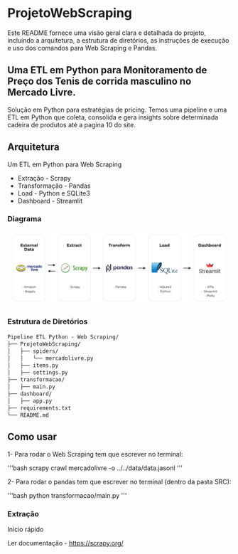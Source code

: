 # ProjetoWebScraping

Este README fornece uma visão geral clara e detalhada do projeto, incluindo a arquitetura, a estrutura de diretórios, as instruções de execução e uso dos comandos para Web Scraping e Pandas.

## Uma ETL em Python para Monitoramento de Preço dos Tenis de corrida masculino no Mercado Livre.

Solução em Python para estratégias de pricing.
Temos uma pipeline e uma ETL em Python que coleta, consolida e gera insights
sobre determinada cadeira de produtos até a pagina 10 do site. 

## Arquitetura
Um ETL em Python para Web Scraping

- Extração - Scrapy
- Transformação - Pandas
- Load - Python e SQLite3
- Dashboard - Streamlit 

### Diagrama

![arquitetura](/pics/diagrama.jpeg) 

### Estrutura de Diretórios
```plaintext
Pipeline ETL Python - Web Scraping/
├── ProjetoWebScraping/
│   ├── spiders/
│   │   └── mercadolivre.py
│   ├── items.py
│   ├── settings.py
├── transformacao/
│   ├── main.py
├── dashboard/
│   ├── app.py
├── requirements.txt
└── README.md 
```

## Como usar

1- Para rodar o Web Scraping tem que escrever no terminal:

'''bash
scrapy crawl mercadolivre -o ../../data/data.jasonl
'''

2- Para rodar o pandas tem que escrever no terminal (dentro da pasta SRC):

'''bash
python transformacao/main.py
'''

### Extração

Início rápido 

Ler documentação - https://scrapy.org/ 
